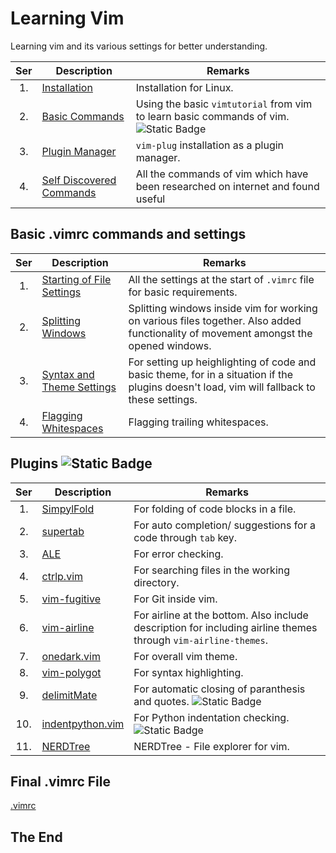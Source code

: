 # Learning Vim

Learning vim and its various settings for better understanding.

|Ser|Description|Remarks|
|:-:|-----------|-------|
|1.| [Installation](installation.md) | Installation for Linux. |
|2.| [Basic Commands](basic-commands.md) | Using the basic `vimtutorial` from vim to learn basic commands of vim. ![Static Badge](https://img.shields.io/badge/Status-Incomplete-red?link=Working) |
|3.| [Plugin Manager](plugin-manager.md) | `vim-plug` installation as a plugin manager. |
|4.| [Self Discovered Commands](self-discovered-commands.md)| All the commands of vim which have been researched on internet and found useful |

## Basic .vimrc commands and settings

|Ser|Description|Remarks|
|:-:|-----------|-------|
|1.| [Starting of File Settings](basic-settings/starting-of-file-settings.md) | All the settings at the start of `.vimrc` file for basic requirements. |
|2.| [Splitting Windows](basic-settings/splitting-windows.md) | Splitting windows inside vim for working on various files together. Also added functionality of movement amongst the opened windows. |
|3.| [Syntax and Theme Settings](basic-settings/syntax-and-theme-settings.md) | For setting up heighlighting of code and basic theme, for in a situation if the plugins doesn't load, vim will fallback to these settings. |
|4.| [Flagging Whitespaces](basic-settings/flagging-whitespaces.md) | Flagging trailing whitespaces. |

## Plugins ![Static Badge](https://img.shields.io/badge/Status-Incomplete-red?link=Working)

|Ser|Description|Remarks|
|:-:|-----------|-------|
|1.| [SimpylFold](plugins/simpylfold.md) | For folding of code blocks in a file. |
|2.| [supertab](plugins/supertab.md) | For auto completion/ suggestions for a code through `tab` key. |
|3.| [ALE](plugins/ale.md) | For error checking. |
|4.| [ctrlp.vim](plugins/ctrlp-vim.md) | For searching files in the working directory. |
|5.| [vim-fugitive](plugins/vim-fugitive.md) | For Git inside vim. |
|6.| [vim-airline](plugins/vim-airline.md) | For airline at the bottom. Also include description for including airline themes through `vim-airline-themes`. |
|7.| [onedark.vim](plugins/onedark-vim.md) | For overall vim theme. |
|8.| [vim-polygot](plugins/vim-polygot.md) | For syntax highlighting. |
|9.| [delimitMate](plugins/delimit-mate.md) | For automatic closing of paranthesis and quotes. ![Static Badge](https://img.shields.io/badge/Status-Incomplete-red?link=Working) |
|10.| [indentpython.vim](plugins/indentpython-vim.md) | For Python indentation checking. ![Static Badge](https://img.shields.io/badge/Status-Incomplete-red?link=Working) |
|11.| [NERDTree](plugins/nerdtree.md) | NERDTree - File explorer for vim. |

## Final .vimrc File

[.vimrc](.vimrc)

## The End
